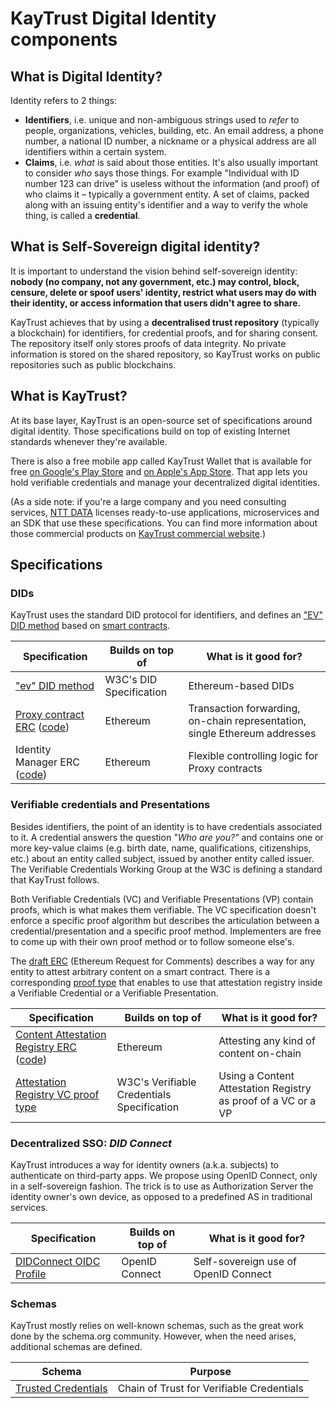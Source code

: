 # KayTrust Digital Identity components

## What is Digital Identity?

Identity refers to 2 things:

- **Identifiers**, i.e. unique and non-ambiguous strings used to _refer_ to people, organizations, vehicles, building, etc. An email address, a phone number, a national ID number, a nickname or a physical address are all identifiers within a certain system.
- **Claims**, i.e. _what_ is said about those entities. It's also usually important to consider _who_ says those things. For example "Individual with ID number 123 can drive" is useless without the information (and proof) of who claims it – typically a government entity. A set of claims, packed along with an issuing entity's identifier and a way to verify the whole thing, is called a **credential**.

## What is Self-Sovereign digital identity?

It is important to understand the vision behind self-sovereign identity: **nobody (no company, not any government, etc.) may control, block, censure, delete or spoof users' identity, restrict what users may do with their identity, or access information that users didn't agree to share.**

KayTrust achieves that by using a **decentralised trust repository** (typically a blockchain) for identifiers, for credential proofs, and for sharing consent. The repository itself only stores proofs of data integrity. No private information is stored on the shared repository, so KayTrust works on public repositories such as public blockchains.


## What is KayTrust?
At its base layer, KayTrust is an open-source set of specifications around digital identity. Those specifications build on top of existing Internet standards whenever they're available.

There is also a free mobile app called KayTrust Wallet that is available for free [on Google's Play Store](https://play.google.com/store/apps/details?id=com.everis.mytrust.app) and [on Apple's App Store](https://apps.apple.com/app/mytrust-wallet/id1477073898). That app lets you hold verifiable credentials and manage your decentralized digital identities.

(As a side note: if you're a large company and you need consulting services, [NTT DATA](https://nttdata.com/) licenses ready-to-use applications, microservices and an SDK that use these specifications. You can find more information about those commercial products on [KayTrust commercial website](https://www.kaytrust.id/).)

## Specifications

### DIDs

KayTrust uses the standard DID protocol for identifiers, and defines an ["EV" DID method](/KayTrust/did-method-ev) based on [smart contracts](https://developer.kaytrust.id/Specs/Proxy-Contract-ERC).

| Specification                                  | Builds on top of        | What is it good for?
| ---------------------------------------------- | ----------------------- | --------------------
| ["ev" DID method](/KayTrust/did-method-ev)      | W3C's DID Specification | Ethereum-based DIDs
| [Proxy contract ERC](https://developer.kaytrust.id/Specs/Proxy-Contract-ERC) ([code](/KayTrust/did-method-ev/contracts/Proxy.sol))| Ethereum                | Transaction forwarding, on-chain representation, single Ethereum addresses
| Identity Manager ERC  ([code](/KayTrust/did-method-ev/contracts/IdentityManager.sol))                          | Ethereum                | Flexible controlling logic for Proxy contracts

### Verifiable credentials and Presentations

Besides identifiers, the point of an identity is to have credentials associated to it. A credential answers the question *"Who are you?"* and contains one or more key-value claims (e.g. birth date, name, qualifications, citizenships, etc.) about an entity called subject, issued by another entity called issuer. The Verifiable Credentials Working Group at the W3C is defining a standard that KayTrust follows.

Both Verifiable Credentials (VC) and Verifiable Presentations (VP) contain proofs, which is what makes them verifiable. The VC specification doesn't enforce a specific proof algorithm but describes the articulation between a credential/presentation and a specific proof method. Implementers are free to come up with their own proof method or to follow someone else's.

The [draft ERC](https://developer.kaytrust.id/Specs/Content-Attestation-Registry-ERC) (Ethereum Request for Comments) describes a way for any entity to attest arbitrary content on a smart contract. There is a corresponding [proof type](https://developer.kaytrust.id/Specs/Ethereum-Attestation-Registry-Proof-Type) that enables to use that attestation registry inside a Verifiable Credential or a Verifiable Presentation.

| Specification                                                         | Builds on top of        | What is it good for?
| --------------------------------------------------------------------- | ----------------------- | --------------------
| [Content Attestation Registry ERC](https://developer.kaytrust.id/Specs/Content-Attestation-Registry-ERC) ([code](/KayTrust/id/contracts/verificationRegistry/VerificationRegistry.sol))  | Ethereum                | Attesting any kind of content on-chain
| [Attestation Registry VC proof type](https://developer.kaytrust.id/Specs/Ethereum-Attestation-Registry-Proof-Type) | W3C's Verifiable Credentials Specification | Using a Content Attestation Registry as proof of a VC or a VP

### Decentralized SSO: _DID Connect_

KayTrust introduces a way for identity owners (a.k.a. subjects) to authenticate on third-party apps. We propose using OpenID Connect, only in a self-sovereign fashion. The trick is to use as Authorization Server the identity owner's own device, as opposed to a predefined AS in traditional services.

| Specification                         | Builds on top of | What is it good for?
| ------------------------------------- | ---------------- | ------------------------------------
| [DIDConnect OIDC Profile](/KayTrust/did-connect) | OpenID Connect   | Self-sovereign use of OpenID Connect

### Schemas

KayTrust mostly relies on well-known schemas, such as the great work done by the schema.org community. However, when the need arises, additional schemas are defined.

| Schema                                            | Purpose
| ------------------------------------------------- | --------------------------------------------------
| [Trusted Credentials](https://developer.kaytrust.id/Specs/Trusted-Credentials) | Chain of Trust for Verifiable Credentials
